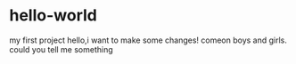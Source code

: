 # hello-world
my first project
hello,i want to make some changes!
comeon boys and girls.
could you tell me something

